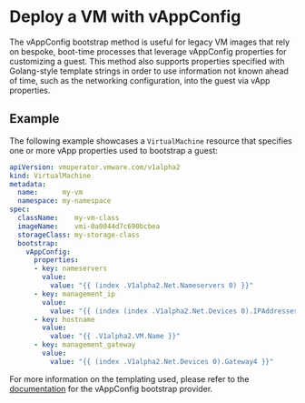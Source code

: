 # Deploy a VM with vAppConfig

The vAppConfig bootstrap method is useful for legacy VM images that rely on bespoke, boot-time processes that leverage vAppConfig properties for customizing a guest. This method also supports properties specified with Golang-style template strings in order to use information not known ahead of time, such as the networking configuration, into the guest via vApp properties.

## Example

The following example showcases a `VirtualMachine` resource that specifies one or more vApp properties used to bootstrap a guest:

```yaml
apiVersion: vmoperator.vmware.com/v1alpha2
kind: VirtualMachine
metadata:
  name:      my-vm
  namespace: my-namespace
spec:
  className:    my-vm-class
  imageName:    vmi-0a0044d7c690bcbea
  storageClass: my-storage-class
  bootstrap:
    vAppConfig:
      properties:
      - key: nameservers
        value:
          value: "{{ (index .V1alpha2.Net.Nameservers 0) }}"
      - key: management_ip
        value:
          value: "{{ (index (index .V1alpha2.Net.Devices 0).IPAddresses 0) }}"
      - key: hostname
        value:
          value: "{{ .V1alpha2.VM.Name }}"
      - key: management_gateway
        value:
          value: "{{ (index .V1alpha2.Net.Devices 0).Gateway4 }}"
```

For more information on the templating used, please refer to the [documentation](./../../concepts/workloads/guest.md#vappconfig) for the vAppConfig bootstrap provider.
